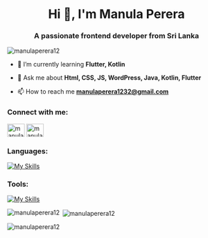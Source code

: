 <h1 align="center">Hi 👋, I'm Manula Perera</h1>
<h3 align="center">A passionate frontend developer from Sri Lanka</h3>

<p align="left"> <img src="https://komarev.com/ghpvc/?username=manulaperera12&label=Profile%20views&color=0e75b6&style=flat" alt="manulaperera12" /> </p>

- 🌱 I’m currently learning **Flutter, Kotlin**

- 💬 Ask me about **Html, CSS, JS, WordPress, Java, Kotlin, Flutter**

- 📫 How to reach me **manulaperera1232@gmail.com**

<h3 align="left">Connect with me:</h3>
<p align="left">
<a href="https://linkedin.com/in/manula-perera-b2840b221" target="blank"><img align="center" src="https://raw.githubusercontent.com/rahuldkjain/github-profile-readme-generator/master/src/images/icons/Social/linked-in-alt.svg" alt="manula-perera" height="30" width="40" /></a>
<a href="https://instagram.com/manula._perera" target="blank"><img align="center" src="https://raw.githubusercontent.com/rahuldkjain/github-profile-readme-generator/master/src/images/icons/Social/instagram.svg" alt="manula._perera" height="30" width="40" /></a>
</p>

<h3 align="left">Languages:</h3>

[![My Skills](https://skillicons.dev/icons?i=js,html,css,py,java,r,kotlin,dart,figma,flutter)](https://skillicons.dev)

<h3 align="left">Tools:</h3>

[![My Skills](https://skillicons.dev/icons?i=bootstrap,wordpress,github,vscode,idea,androidstudio,ps)](https://skillicons.dev)

<p><img align="left" src="https://github-readme-stats.vercel.app/api/top-langs?username=manulaperera12&show_icons=true&locale=en&layout=compact" alt="manulaperera12" /></p>

<p>&nbsp;<img align="center" src="https://github-readme-stats.vercel.app/api?username=manulaperera12&show_icons=true&locale=en" alt="manulaperera12" /></p>

<p><img align="center" src="https://github-readme-streak-stats.herokuapp.com/?user=manulaperera12&" alt="manulaperera12" /></p>
